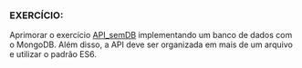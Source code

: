 ### EXERCÍCIO:

Aprimorar o exercício [API_semDB](https://github.com/vinicius-m9/API_semDB) implementando um banco de dados com o MongoDB.
Além disso, a API deve ser organizada em mais de um arquivo e utilizar o padrão ES6.
